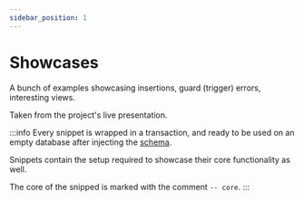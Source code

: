 ```yaml
---
sidebar_position: 1
---
```


# Showcases

A bunch of examples showcasing insertions, guard (trigger) errors, interesting views.

Taken from the project's live presentation.

:::info
Every snippet is wrapped in a transaction, and ready to be used on an empty database after injecting the [schema](../schema).

Snippets contain the setup required to showcase their core functionality as well.

The core of the snipped is marked with the comment `-- core`.
:::